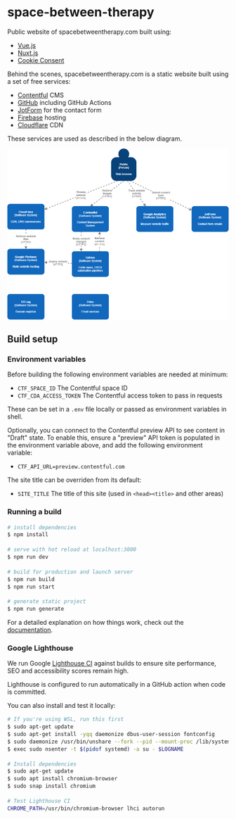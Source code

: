 # space-between-therapy

Public website of spacebetweentherapy.com built using:
- [Vue.js](https://vuejs.org/)
- [Nuxt.js](https://nuxtjs.org/)
- [Cookie Consent](https://github.com/orestbida/cookieconsent)

Behind the scenes, spacebetweentherapy.com is a static website built using a set of free services:

- [Contentful](https://www.contentful.com/) CMS
- [GitHub](https://github.com/) including GitHub Actions
- [JotForm](https://www.jotform.com/) for the contact form
- [Firebase](https://firebase.google.com/) hosting
- [Cloudflare](https://www.cloudflare.com/en-gb/) CDN

These services are used as described in the below diagram.

![Architecture overview diagram](/doc/overview.png?raw=true "Architecture overview")

## Build setup

### Environment variables

Before building the following environment variables are needed at minimum:

- `CTF_SPACE_ID` The Contentful space ID
- `CTF_CDA_ACCESS_TOKEN` The Contentful access token to pass in requests

These can be set in a `.env` file locally or passed as environment variables in shell.

Optionally, you can connect to the Contentful preview API to see content in "Draft" state. To enable this, ensure a "preview" API token is populated in the environment variable above, and add the following environment variable:

- `CTF_API_URL=preview.contentful.com`

The site title can be overriden from its default:

- `SITE_TITLE` The title of this site (used in `<head><title>` and other areas)

### Running a build

```bash
# install dependencies
$ npm install

# serve with hot reload at localhost:3000
$ npm run dev

# build for production and launch server
$ npm run build
$ npm run start

# generate static project
$ npm run generate
```
For a detailed explanation on how things work, check out the [documentation](https://nuxtjs.org).

### Google Lighthouse

We run Google [Lighthouse CI](https://github.com/GoogleChrome/lighthouse-ci) against builds to ensure site performance, SEO and accessibility scores remain high.

Lighthouse is configured to run automatically in a GitHub action when code is committed.

You can also install and test it locally:

```bash
# If you're using WSL, run this first
$ sudo apt-get update
$ sudo apt-get install -yqq daemonize dbus-user-session fontconfig
$ sudo daemonize /usr/bin/unshare --fork --pid --mount-proc /lib/systemd/systemd --system-unit=basic.target
$ exec sudo nsenter -t $(pidof systemd) -a su - $LOGNAME

# Install dependencies
$ sudo apt-get update
$ sudo apt install chromium-browser
$ sudo snap install chromium

# Test Lighthouse CI
CHROME_PATH=/usr/bin/chromium-browser lhci autorun
```
